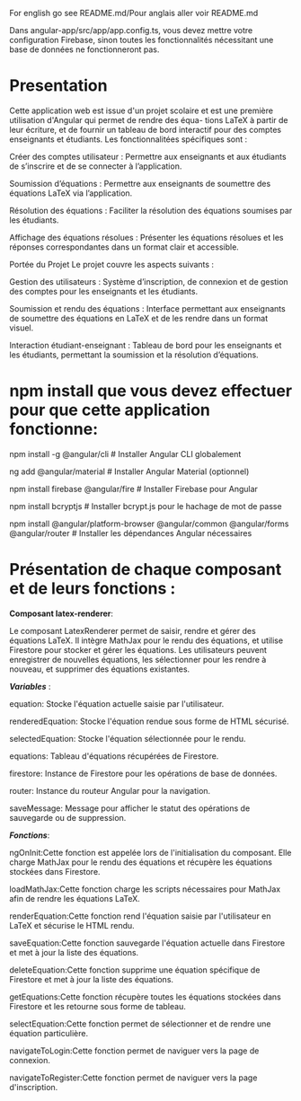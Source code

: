 For english go see README.md/Pour anglais aller voir README.md

Dans angular-app/src/app/app.config.ts, vous devez mettre votre configuration Firebase, sinon toutes les fonctionnalités nécessitant une base de données ne fonctionneront pas.

# Presentation
Cette application web est issue d'un projet scolaire et est une première utilisation d'Angular qui permet de rendre des équa-
tions LaTeX à partir de leur écriture, et de fournir un tableau de bord interactif pour des comptes enseignants
et étudiants. Les fonctionnalitées spécifiques sont :

Créer des comptes utilisateur : Permettre aux enseignants et aux étudiants de s’inscrire et de
se connecter à l’application. 

Soumission d’équations : Permettre aux enseignants de soumettre des
équations LaTeX via l’application. 

Résolution des équations : Faciliter la résolution des équations
soumises par les étudiants. 

Affichage des équations résolues : Présenter les équations résolues et les
réponses correspondantes dans un format clair et accessible. 

Portée du Projet Le projet couvre les aspects suivants :

Gestion des utilisateurs : Système d’inscription, de connexion et de gestion des comptes pour les
enseignants et les étudiants. 

Soumission et rendu des équations : Interface permettant aux enseignants
de soumettre des équations en LaTeX et de les rendre dans un format visuel.

Interaction étudiant-enseignant : Tableau de bord pour les enseignants et les étudiants, permettant la soumission et la
résolution d’équations.

# npm install que vous devez effectuer pour que cette application fonctionne:

npm install -g @angular/cli   # Installer Angular CLI globalement

ng add @angular/material      # Installer Angular Material (optionnel)

npm install firebase @angular/fire  # Installer Firebase pour Angular

npm install bcryptjs          # Installer bcrypt.js pour le hachage de mot de passe

npm install @angular/platform-browser @angular/common @angular/forms @angular/router  # Installer les dépendances Angular nécessaires

# Présentation de chaque composant et de leurs fonctions :

**Composant latex-renderer**:

Le composant LatexRenderer permet de saisir, rendre et gérer des équations LaTeX. Il intègre MathJax pour le rendu des équations, et utilise Firestore pour stocker et gérer les équations. Les utilisateurs peuvent enregistrer de nouvelles équations, les sélectionner pour les rendre à nouveau, et supprimer des équations existantes.

***Variables*** :
  
equation: Stocke l'équation actuelle saisie par l'utilisateur.

renderedEquation: Stocke l'équation rendue sous forme de HTML sécurisé.

selectedEquation: Stocke l'équation sélectionnée pour le rendu.

equations: Tableau d'équations récupérées de Firestore.

firestore: Instance de Firestore pour les opérations de base de données.

router: Instance du routeur Angular pour la navigation.

saveMessage: Message pour afficher le statut des opérations de sauvegarde ou de suppression.

***Fonctions***:

ngOnInit:Cette fonction est appelée lors de l'initialisation du composant. Elle charge MathJax pour le rendu des équations et récupère les équations stockées dans Firestore.

loadMathJax:Cette fonction charge les scripts nécessaires pour MathJax afin de rendre les équations LaTeX.

renderEquation:Cette fonction rend l'équation saisie par l'utilisateur en LaTeX et sécurise le HTML rendu.

saveEquation:Cette fonction sauvegarde l'équation actuelle dans Firestore et met à jour la liste des équations.

deleteEquation:Cette fonction supprime une équation spécifique de Firestore et met à jour la liste des équations.

getEquations:Cette fonction récupère toutes les équations stockées dans Firestore et les retourne sous forme de tableau.

selectEquation:Cette fonction permet de sélectionner et de rendre une équation particulière.

navigateToLogin:Cette fonction permet de naviguer vers la page de connexion.

navigateToRegister:Cette fonction permet de naviguer vers la page d'inscription.


